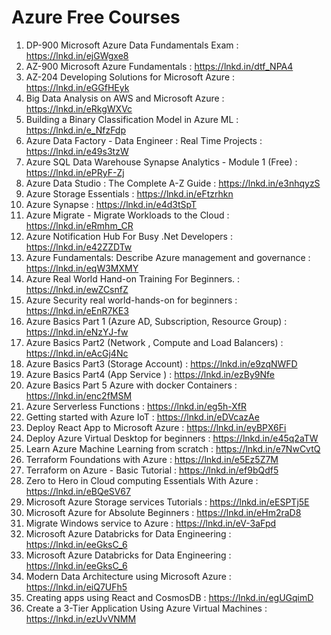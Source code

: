 # Azure Free Courses

1. DP-900 Microsoft Azure Data Fundamentals Exam : https://lnkd.in/ejGWgxe8
1. AZ-900 Microsoft Azure Fundamentals : https://lnkd.in/dtf_NPA4
1. AZ-204 Developing Solutions for Microsoft Azure : https://lnkd.in/eGGfHEyk
1. Big Data Analysis on AWS and Microsoft Azure : https://lnkd.in/eRkgWXVc
1. Building a Binary Classification Model in Azure ML : https://lnkd.in/e_NfzFdp
1. Azure Data Factory - Data Engineer : Real Time Projects : https://lnkd.in/e49s3tzW
1. Azure SQL Data Warehouse Synapse Analytics - Module 1 (Free) : https://lnkd.in/ePRyF-Zj
1. Azure Data Studio : The Complete A-Z Guide : https://lnkd.in/e3nhqyzS
1. Azure Storage Essentials : https://lnkd.in/eFtzrhkn
1. Azure Synapse : https://lnkd.in/e4d3tSpT
1. Azure Migrate - Migrate Workloads to the Cloud : https://lnkd.in/eRmhm_CR
1. Azure Notification Hub For Busy .Net Developers : https://lnkd.in/e42ZZDTw
1. Azure Fundamentals: Describe Azure management and governance : https://lnkd.in/eqW3MXMY
1. Azure Real World Hand-on Training For Beginners. : https://lnkd.in/ewZCsnfZ
1. Azure Security real world-hands-on for beginners : https://lnkd.in/eEnR7KE3
1. Azure Basics Part 1 (Azure AD, Subscription, Resource Group) : https://lnkd.in/eNzYJ-fw
1. Azure Basics Part2 (Network , Compute and Load Balancers) : https://lnkd.in/eAcGj4Nc
1. Azure Basics Part3 (Storage Account) : https://lnkd.in/e9zqNWFD
1. Azure Basics Part4 (App Service ) : https://lnkd.in/ezBy9Nfe
1. Azure Basics Part 5 Azure with docker Containers : https://lnkd.in/enc2fMSM
1. Azure Serverless Functions : https://lnkd.in/eg5h-XfR
1. Getting started with Azure IoT : https://lnkd.in/eDVcazAe
1. Deploy React App to Microsoft Azure : https://lnkd.in/eyBPX6Fi
1. Deploy Azure Virtual Desktop for beginners : https://lnkd.in/e45q2aTW
1. Learn Azure Machine Learning from scratch : https://lnkd.in/e7NwCvtQ
1. Terraform Foundations with Azure : https://lnkd.in/e5Ez5Z7M
1. Terraform on Azure - Basic Tutorial : https://lnkd.in/ef9bQdf5
1. Zero to Hero in Cloud computing Essentials With Azure : https://lnkd.in/eBQeSV67
1. Microsoft Azure Storage services Tutorials : https://lnkd.in/eESPTj5E
1. Microsoft Azure for Absolute Beginners : https://lnkd.in/eHm2raD8
1. Migrate Windows service to Azure : https://lnkd.in/eV-3aFpd
1. Microsoft Azure Databricks for Data Engineering : https://lnkd.in/eeGksC_6
1. Microsoft Azure Databricks for Data Engineering : https://lnkd.in/eeGksC_6
1. Modern Data Architecture using Microsoft Azure : https://lnkd.in/eiQ7UFh5
1. Creating apps using React and CosmosDB : https://lnkd.in/egUGqimD
1. Create a 3-Tier Application Using Azure Virtual Machines : https://lnkd.in/ezUvVNMM